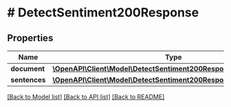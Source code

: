 # # DetectSentiment200Response

## Properties

Name | Type | Description | Notes
------------ | ------------- | ------------- | -------------
**document** | [**\OpenAPI\Client\Model\DetectSentiment200ResponseDocument**](DetectSentiment200ResponseDocument.md) |  | [optional]
**sentences** | [**\OpenAPI\Client\Model\DetectSentiment200ResponseSentencesInner[]**](DetectSentiment200ResponseSentencesInner.md) |  | [optional]

[[Back to Model list]](../../README.md#models) [[Back to API list]](../../README.md#endpoints) [[Back to README]](../../README.md)
